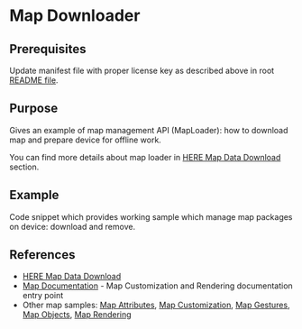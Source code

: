 # Map Downloader 

## Prerequisites

Update manifest file with proper license key as described above in root [README file](../README.md).

## Purpose

Gives an example of map management API (MapLoader): how to download map and prepare device for offline work.

You can find more details about map loader in [HERE Map Data Download](https://developer.here.com/documentation/android-premium/dev_guide/topics/map-data.html) section.

## Example

Code snippet which provides working sample which manage map packages on device: download and remove.

## References
- [HERE Map Data Download](https://developer.here.com/documentation/android-premium/dev_guide/topics/map-data.html)
- [Map Documentation](https://developer.here.com/documentation/android-premium/dev_guide/topics/maps.html) - Map Customization and Rendering documentation entry point
- Other map samples: [Map Attributes](../map-attributes/), [Map Customization](../map-customization/), [Map Gestures](../map-gestures/), [Map Objects](../map-objects/), [Map Rendering](../map-rendering/)
